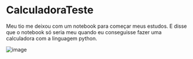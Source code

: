 # CalculadoraTeste

Meu tio me deixou com um notebook para começar meus estudos.
E disse que o notebook só seria meu quando eu conseguisse fazer uma calculadora com a linguagem python.

![image](https://user-images.githubusercontent.com/69183396/230955050-b6a4c5db-2bbe-46b6-aa14-601a25bdd91c.png)
